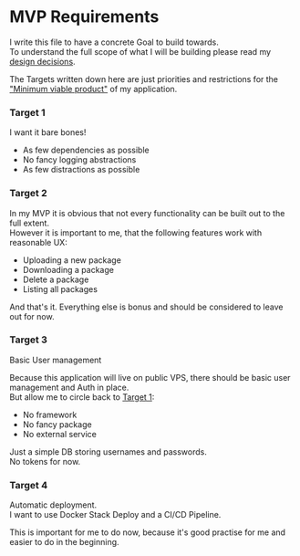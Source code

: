 # MVP Requirements

I write this file to have a concrete Goal to build towards.  
To understand the full scope of what I will be building please read my [design decisions](Design-Decisions.md).  

The Targets written down here are just priorities and restrictions for the ["Minimum viable product"](https://en.wikipedia.org/wiki/Minimum_viable_product) of my application.  

### Target 1

I want it bare bones!  

- As few dependencies as possible  
- No fancy logging abstractions
- As few distractions as possible

### Target 2

In my MVP it is obvious that not every functionality can be built out to the full extent.  
However it is important to me, that the following features work with reasonable UX:

- Uploading a new package
- Downloading a package
- Delete a package
- Listing all packages

And that's it. Everything else is bonus and should be considered to leave out for now.  

### Target 3

Basic User management  

Because this application will live on public VPS, there should be basic user management and Auth in place.  
But allow me to circle back to [Target 1](MVP-Requirements.md#target-1):  

- No framework
- No fancy package
- No external service

Just a simple DB storing usernames and passwords.  
No tokens for now.  

### Target 4

Automatic deployment.  
I want to use Docker Stack Deploy and a CI/CD Pipeline.  

This is important for me to do now, because it's good practise for me and easier to do in the beginning.   
